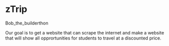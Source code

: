 # zTrip
Bob_the_builderthon

Our goal is to get a website that can scrape the internet and make a website that will show all opprortunities for students to travel at a discounted price. 
